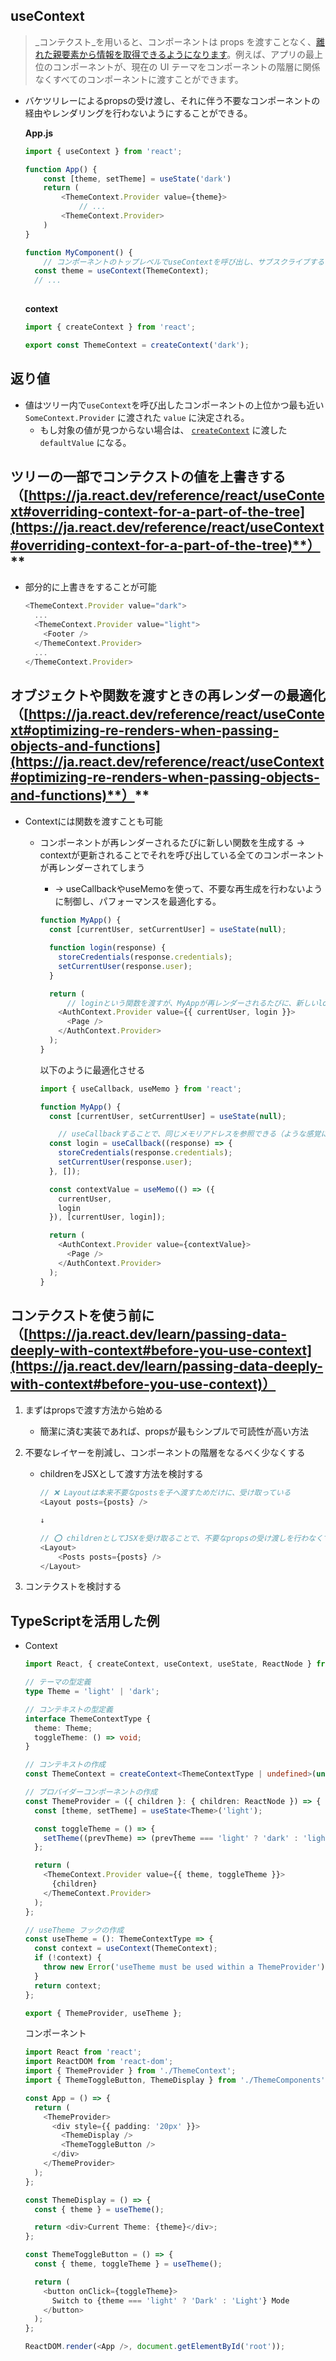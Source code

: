 
## useContext


> _コンテクスト_を用いると、コンポーネントは props を渡すことなく、[離れた親要素から情報を取得できるようになります](https://ja.react.dev/learn/passing-props-to-a-component)。例えば、アプリの最上位のコンポーネントが、現在の UI テーマをコンポーネントの階層に関係なくすべてのコンポーネントに渡すことができます。

- バケツリレーによるpropsの受け渡し、それに伴う不要なコンポーネントの経由やレンダリングを行わないようにすることができる。

	**App.js**


	```typescript
	import { useContext } from 'react';
	
	function App() {
		const [theme, setTheme] = useState('dark')
		return (
			<ThemeContext.Provider value={theme}>
				// ...
			<ThemeContext.Provider>
		)
	}
	
	function MyComponent() {
		// コンポーネントのトップレベルでuseContextを呼び出し、サブスクライブする
	  const theme = useContext(ThemeContext);
	  // ...
	  
	```


	**context**


	```typescript
	import { createContext } from 'react';
	
	export const ThemeContext = createContext('dark');
	```


## 返り値

- 値はツリー内で`useContext`を呼び出したコンポーネントの上位かつ最も近い`SomeContext.Provider` に渡された `value` に決定される。
	- もし対象の値が見つからない場合は、 [`createContext`](https://ja.react.dev/reference/react/createContext) に渡した `defaultValue` になる。

## **ツリーの一部でコンテクストの値を上書きする（**[https://ja.react.dev/reference/react/useContext#overriding-context-for-a-part-of-the-tree](https://ja.react.dev/reference/react/useContext#overriding-context-for-a-part-of-the-tree)**）**

- 部分的に上書きをすることが可能

	```typescript
	<ThemeContext.Provider value="dark">
	  ...
	  <ThemeContext.Provider value="light">
	    <Footer />
	  </ThemeContext.Provider>
	  ...
	</ThemeContext.Provider>
	```


## **オブジェクトや関数を渡すときの再レンダーの最適化（**[https://ja.react.dev/reference/react/useContext#optimizing-re-renders-when-passing-objects-and-functions](https://ja.react.dev/reference/react/useContext#optimizing-re-renders-when-passing-objects-and-functions)**）**

- Contextには関数を渡すことも可能
	- コンポーネントが再レンダーされるたびに新しい関数を生成する → contextが更新されることでそれを呼び出している全てのコンポーネントが再レンダーされてしまう
		- → useCallbackやuseMemoを使って、不要な再生成を行わないように制御し、パフォーマンスを最適化する。

		```typescript
		function MyApp() {
		  const [currentUser, setCurrentUser] = useState(null);
		
		  function login(response) {
		    storeCredentials(response.credentials);
		    setCurrentUser(response.user);
		  }
		
		  return (
			  // loginという関数を渡すが、MyAppが再レンダーされるたびに、新しいlogin関数が生成されてしまう
		    <AuthContext.Provider value={{ currentUser, login }}>
		      <Page />
		    </AuthContext.Provider>
		  );
		}
		```


		以下のように最適化させる


		```typescript
		import { useCallback, useMemo } from 'react';
		
		function MyApp() {
		  const [currentUser, setCurrentUser] = useState(null);
		
			// useCallbackすることで、同じメモリアドレスを参照できる（ような感覚に近い）
		  const login = useCallback((response) => {
		    storeCredentials(response.credentials);
		    setCurrentUser(response.user);
		  }, []);
		
		  const contextValue = useMemo(() => ({
		    currentUser,
		    login
		  }), [currentUser, login]);
		
		  return (
		    <AuthContext.Provider value={contextValue}>
		      <Page />
		    </AuthContext.Provider>
		  );
		}
		```


## コンテクストを使う前に（[https://ja.react.dev/learn/passing-data-deeply-with-context#before-you-use-context](https://ja.react.dev/learn/passing-data-deeply-with-context#before-you-use-context)）

1. まずはpropsで渡す方法から始める
	- 簡潔に済む実装であれば、propsが最もシンプルで可読性が高い方法
2. 不要なレイヤーを削減し、コンポーネントの階層をなるべく少なくする
	- childrenをJSXとして渡す方法を検討する

		```typescript
		// ❌ Layoutは本来不要なpostsを子へ渡すためだけに、受け取っている
		<Layout posts={posts} />
		
		↓
		
		// ⭕️ childrenとしてJSXを受け取ることで、不要なpropsの受け渡しを行わなくて済む
		<Layout>
			<Posts posts={posts} />
		</Layout>
		```

3. コンテクストを検討する

## TypeScriptを活用した例

- Context

	```typescript
	import React, { createContext, useContext, useState, ReactNode } from 'react';
	
	// テーマの型定義
	type Theme = 'light' | 'dark';
	
	// コンテキストの型定義
	interface ThemeContextType {
	  theme: Theme;
	  toggleTheme: () => void;
	}
	
	// コンテキストの作成
	const ThemeContext = createContext<ThemeContextType | undefined>(undefined);
	
	// プロバイダーコンポーネントの作成
	const ThemeProvider = ({ children }: { children: ReactNode }) => {
	  const [theme, setTheme] = useState<Theme>('light');
	
	  const toggleTheme = () => {
	    setTheme((prevTheme) => (prevTheme === 'light' ? 'dark' : 'light'));
	  };
	
	  return (
	    <ThemeContext.Provider value={{ theme, toggleTheme }}>
	      {children}
	    </ThemeContext.Provider>
	  );
	};
	
	// useTheme フックの作成
	const useTheme = (): ThemeContextType => {
	  const context = useContext(ThemeContext);
	  if (!context) {
	    throw new Error('useTheme must be used within a ThemeProvider');
	  }
	  return context;
	};
	
	export { ThemeProvider, useTheme };
	
	```


	コンポーネント


	```typescript
	import React from 'react';
	import ReactDOM from 'react-dom';
	import { ThemeProvider } from './ThemeContext';
	import { ThemeToggleButton, ThemeDisplay } from './ThemeComponents';
	
	const App = () => {
	  return (
	    <ThemeProvider>
	      <div style={{ padding: '20px' }}>
	        <ThemeDisplay />
	        <ThemeToggleButton />
	      </div>
	    </ThemeProvider>
	  );
	};
	
	const ThemeDisplay = () => {
	  const { theme } = useTheme();
	
	  return <div>Current Theme: {theme}</div>;
	};
	
	const ThemeToggleButton = () => {
	  const { theme, toggleTheme } = useTheme();
	
	  return (
	    <button onClick={toggleTheme}>
	      Switch to {theme === 'light' ? 'Dark' : 'Light'} Mode
	    </button>
	  );
	};
	
	ReactDOM.render(<App />, document.getElementById('root'));
	```


